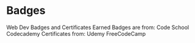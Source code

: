 # Badges
Web Dev Badges and Certificates Earned
Badges are from:
Code School
Codecademy
Certificates from:
Udemy
FreeCodeCamp
